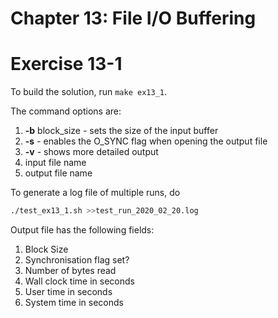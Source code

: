 Chapter 13: File I/O Buffering
==============================

# Exercise 13-1

To build the solution, run `make ex13_1`.

The command options are:
1. __-b__ block_size - sets the size of the input buffer
1. __-s__ - enables the O_SYNC flag when opening the output file
1. __-v__ - shows more detailed output
1. input file name
1. output file name

To generate a log file of multiple runs, do
```bash
./test_ex13_1.sh >>test_run_2020_02_20.log
```

Output file has the following fields:
1. Block Size
2. Synchronisation flag set?
3. Number of bytes read
4. Wall clock time in seconds
5. User time in seconds
6. System time in seconds
